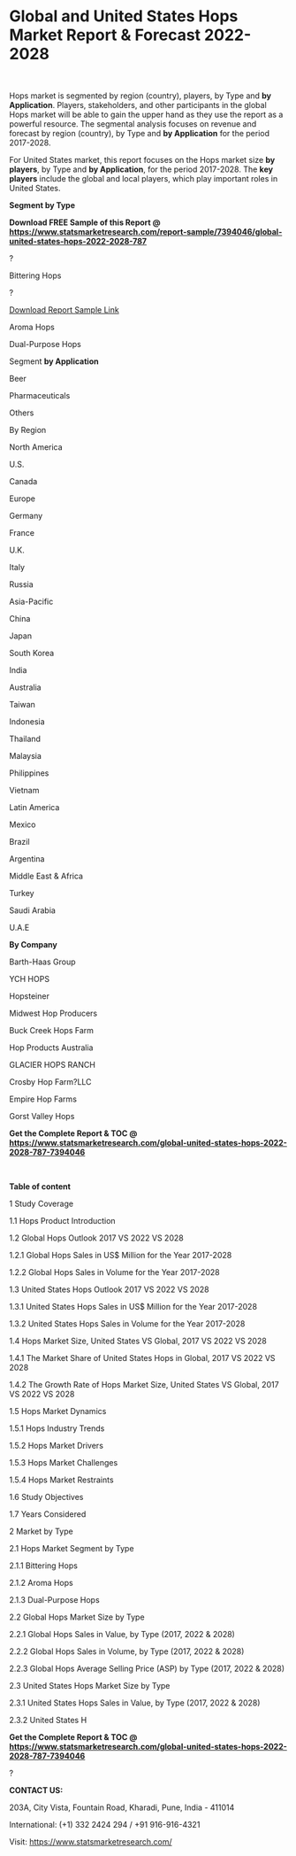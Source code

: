 <h1>Global and United States Hops Market Report & Forecast 2022-2028</h1><br/><p>Hops market is segmented by region (country), players, by Type and <strong>by Application</strong>. Players, stakeholders, and other participants in the global Hops market will be able to gain the upper hand as they use the report as a powerful resource. The segmental analysis focuses on revenue and forecast by region (country), by Type and <strong>by Application</strong> for the period 2017-2028.</p>
 
 
 
 <p>For United States market, this report focuses on the Hops market size <strong>by players</strong>, by Type and <strong>by Application</strong>, for the period 2017-2028. The <strong>key players</strong> include the global and local players, which play important roles in United States.</p>
 
 
 
 <p><strong>Segment by Type</strong></p>
 
 
 
 <div><b>Download FREE Sample of this Report @ <a href="https://www.statsmarketresearch.com/download-free-sample/7394046/global-united-states-hops-2022-2028-787">https://www.statsmarketresearch.com/report-sample/7394046/global-united-states-hops-2022-2028-787</a></b></div>
 
 
 
 <p>? </p>
 
 
 
 <p>Bittering Hops</p>
 
 
 
 <p>? </p>
 
 
 
 <p><a href="https://www.statsmarketresearch.com/download-free-sample/7394046/global-united-states-hops-2022-2028-787">Download Report Sample Link</a></p>
 
 
 
 <p>Aroma Hops</p>
 
 
 
 <p>Dual-Purpose Hops</p>
 
 
 
 <p>Segment <strong>by Application</strong></p>
 
 
 
 <p>Beer</p>
 
 
 
 <p>Pharmaceuticals</p>
 
 
 
 <p>Others</p>
 
 
 
 <p>By Region</p>
 
 
 
 <p>North America</p>
 
 
 
 <p>U.S.</p>
 
 
 
 <p>Canada</p>
 
 
 
 <p>Europe</p>
 
 
 
 <p>Germany</p>
 
 
 
 <p>France</p>
 
 
 
 <p>U.K.</p>
 
 
 
 <p>Italy</p>
 
 
 
 <p>Russia</p>
 
 
 
 <p>Asia-Pacific</p>
 
 
 
 <p>China</p>
 
 
 
 <p>Japan</p>
 
 
 
 <p>South Korea</p>
 
 
 
 <p>India</p>
 
 
 
 <p>Australia</p>
 
 
 
 <p>Taiwan</p>
 
 
 
 <p>Indonesia</p>
 
 
 
 <p>Thailand</p>
 
 
 
 <p>Malaysia</p>
 
 
 
 <p>Philippines</p>
 
 
 
 <p>Vietnam</p>
 
 
 
 <p>Latin America</p>
 
 
 
 <p>Mexico</p>
 
 
 
 <p>Brazil</p>
 
 
 
 <p>Argentina</p>
 
 
 
 <p>Middle East & Africa</p>
 
 
 
 <p>Turkey</p>
 
 
 
 <p>Saudi Arabia</p>
 
 
 
 <p>U.A.E</p>
 
 
 
 <p><strong>By Company</strong></p>
 
 
 
 <p>Barth-Haas Group</p>
 
 
 
 <p>YCH HOPS</p>
 
 
 
 <p>Hopsteiner</p>
 
 
 
 <p>Midwest Hop Producers</p>
 
 
 
 <p>Buck Creek Hops Farm</p>
 
 
 
 <p>Hop Products Australia</p>
 
 
 
 <p>GLACIER HOPS RANCH</p>
 
 
 
 <p>Crosby Hop Farm?LLC</p>
 
 
 
 <p>Empire Hop Farms</p>
 
 
 
 <p>Gorst Valley Hops</p>
 
 
 
 <div><b>Get the Complete Report & TOC @ <a href="https://www.statsmarketresearch.com/global-united-states-hops-2022-2028-787-7394046">https://www.statsmarketresearch.com/global-united-states-hops-2022-2028-787-7394046</a></b></div>
 
 
 
 <p><br />
 
 <b>Table of content</b></p>
 
 
 
 <p>1 Study Coverage<br />
 
 1.1 Hops Product Introduction<br />
 
 1.2 Global Hops Outlook 2017 VS 2022 VS 2028<br />
 
 1.2.1 Global Hops Sales in US$ Million for the Year 2017-2028<br />
 
 1.2.2 Global Hops Sales in Volume for the Year 2017-2028<br />
 
 1.3 United States Hops Outlook 2017 VS 2022 VS 2028<br />
 
 1.3.1 United States Hops Sales in US$ Million for the Year 2017-2028<br />
 
 1.3.2 United States Hops Sales in Volume for the Year 2017-2028<br />
 
 1.4 Hops Market Size, United States VS Global, 2017 VS 2022 VS 2028<br />
 
 1.4.1 The Market Share of United States Hops in Global, 2017 VS 2022 VS 2028<br />
 
 1.4.2 The Growth Rate of Hops Market Size, United States VS Global, 2017 VS 2022 VS 2028<br />
 
 1.5 Hops Market Dynamics<br />
 
 1.5.1 Hops Industry Trends<br />
 
 1.5.2 Hops Market Drivers<br />
 
 1.5.3 Hops Market Challenges<br />
 
 1.5.4 Hops Market Restraints<br />
 
 1.6 Study Objectives<br />
 
 1.7 Years Considered<br />
 
 2 Market by Type<br />
 
 2.1 Hops Market Segment by Type<br />
 
 2.1.1 Bittering Hops<br />
 
 2.1.2 Aroma Hops<br />
 
 2.1.3 Dual-Purpose Hops<br />
 
 2.2 Global Hops Market Size by Type<br />
 
 2.2.1 Global Hops Sales in Value, by Type (2017, 2022 & 2028)<br />
 
 2.2.2 Global Hops Sales in Volume, by Type (2017, 2022 & 2028)<br />
 
 2.2.3 Global Hops Average Selling Price (ASP) by Type (2017, 2022 & 2028)<br />
 
 2.3 United States Hops Market Size by Type<br />
 
 2.3.1 United States Hops Sales in Value, by Type (2017, 2022 & 2028)<br />
 
 2.3.2 United States H</p>
 
 
 
 <div><b>Get the Complete Report & TOC @ <a href="https://www.statsmarketresearch.com/global-united-states-hops-2022-2028-787-7394046">https://www.statsmarketresearch.com/global-united-states-hops-2022-2028-787-7394046</a></b></div>
 
 
 
 <p>? </p>
 
 
 
 <p><b>CONTACT US:</b><br />
 
 203A, City Vista, Fountain Road, Kharadi, Pune, India - 411014<br />
 
 International: (+1) 332 2424 294 / +91 916-916-4321<br />
 
 Visit: <a href="https://www.statsmarketresearch.com/">https://www.statsmarketresearch.com/</a></p>